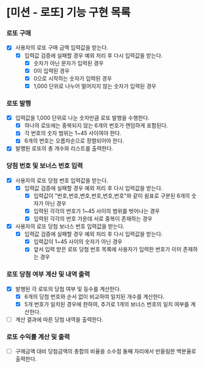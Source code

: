 # [미션 - 로또] 기능 구현 목록

### 로또 구매

- [x] 사용자의 로또 구매 금액 입력값을 받는다.
  - [x] 입력값 검증에 실패할 경우 예외 처리 후 다시 입력값을 받는다.
    - [x] 숫자가 아닌 문자가 입력된 경우
    - [x] 0이 입력된 경우
    - [x] 0으로 시작하는 숫자가 입력된 경우
    - [x] 1,000 단위로 나누어 떨어지지 않는 숫자가 입력된 경우

### 로또 발행

- [x] 입력값을 1,000 단위로 나눈 숫자만큼 로또 발행을 수행한다.
  - [x] 하나의 로또에는 중복되지 않는 6개의 번호가 랜덤하게 포함된다.
  - [x] 각 번호의 숫자 범위는 1~45 사이여야 한다.
  - [x] 6개의 번호는 오름차순으로 정렬되어야 한다.
- [x] 발행된 로또의 총 개수와 리스트를 출력한다.

### 당첨 번호 및 보너스 번호 입력

- [x] 사용자의 로또 당첨 번호 입력값을 받는다.
  - [x] 입력값 검증에 실패할 경우 예외 처리 후 다시 입력값을 받는다.
    - [x] 입력값이 "번호,번호,번호,번호,번호,번호"와 같이 쉼표로 구분된 6개의 숫자가 아닌 경우
    - [x] 입력된 각각의 번호가 1~45 사이의 범위를 벗어나는 경우
    - [x] 입력된 각각의 번호 가운데 서로 중복이 존재하는 경우
- [x] 사용자의 로또 당첨 보너스 번호 입력값을 받는다.
  - [x] 입력값 검증에 실패할 경우 예외 처리 후 다시 입력값을 받는다.
    - [x] 입력값이 1~45 사이의 숫자가 아닌 경우
    - [x] 앞서 입력 받은 로또 당첨 번호 목록에 사용자가 입력한 번호가 이미 존재하는 경우

### 로또 당첨 여부 계산 및 내역 출력

- [x] 발행된 각 로또의 당첨 여부 및 등수를 계산한다.
  - [x] 6개의 당첨 번호와 순서 없이 비교하여 일치된 개수를 계산한다.
  - [x] 5개 번호가 일치된 경우에 한하여, 추가로 1개의 보너스 번호의 일치 여부를 계산한다.
- [ ] 계산 결과에 따른 당첨 내역을 출력한다.

### 로또 수익률 계산 및 출력

- [ ] 구매금액 대비 당첨금액의 총합의 비율을 소수점 둘째 자리에서 반올림한 백분율로 출력한다.
